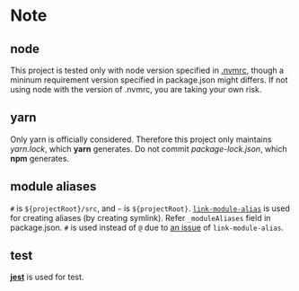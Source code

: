 # Note

## node

This project is tested only with node version specified in [.nvmrc](.nvmrc), though a mininum requirement version specified in package.json might differs. If not using node with the version of .nvmrc, you are taking your own risk.

## yarn

Only yarn is officially considered. Therefore this project only maintains _yarn.lock_, which **yarn** generates. Do not commit _package-lock.json_, which **npm** generates.

## module aliases

`#` is `${projectRoot}/src`, and `~` is `${projectRoot}`. [`link-module-alias`](https://github.com/Rush/link-module-alias) is used for creating aliases (by creating symlink). Refer `_moduleAliases` field in package.json. `#` is used instead of `@` due to [an issue](https://github.com/Rush/link-module-alias/issues/3) of `link-module-alias`.

## test

[**jest**](https://jestjs.io/) is used for test.
